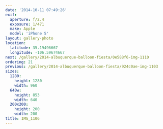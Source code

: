 ```yaml
---
date: '2014-10-11 07:49:26'
exif:
  aperture: f/2.4
  exposure: 1/471
  make: Apple
  model: 'iPhone 5'
layout: gallery-photo
location:
  latitude: 35.19496667
  longitude: -106.59674667
next: /gallery/2014-albuquerque-balloon-fiesta/0e588f6-img-1110
ordering: 21
previous: /gallery/2014-albuquerque-balloon-fiesta/924c0ae-img-1103
sizes:
  1280:
    height: 1280
    width: 960
  640w:
    height: 853
    width: 640
  200x200:
    height: 200
    width: 200
title: IMG_1106
---
```

